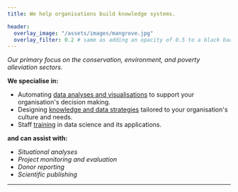 ```yaml
---
title: We help organisations build knowledge systems.

header:
  overlay_image: "/assets/images/mangrove.jpg"
  overlay_filter: 0.2 # same as adding an opacity of 0.5 to a black background
---
```

 
*Our primary focus on the conservation, environment, and poverty alleviation sectors.*

**We specialise in:**

- Automating [data analyses and visualisations](analysis_visualisation.md) to support your organisation's decision making.
- Designing [knowledge and data strategies](knowledge.md) tailored to your organisation's culture and needs.
- Staff [training](training.md) in data science and its applications.

**and can assist with:**

- *Situational analyses*
- *Project monitoring and evaluation*
- *Donor reporting*
- *Scientific publishing*


----







